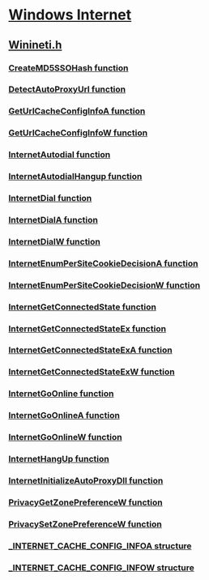 # [Windows Internet](../_wininet/index.md)
## [Winineti.h](index.md)
### [CreateMD5SSOHash function](../winineti/nf-winineti-createmd5ssohash.md)
### [DetectAutoProxyUrl function](../winineti/nf-winineti-detectautoproxyurl.md)
### [GetUrlCacheConfigInfoA function](../winineti/nf-winineti-geturlcacheconfiginfoa.md)
### [GetUrlCacheConfigInfoW function](../winineti/nf-winineti-geturlcacheconfiginfow.md)
### [InternetAutodial function](../winineti/nf-winineti-internetautodial.md)
### [InternetAutodialHangup function](../winineti/nf-winineti-internetautodialhangup.md)
### [InternetDial function](../winineti/nf-winineti-internetdial.md)
### [InternetDialA function](../winineti/nf-winineti-internetdiala.md)
### [InternetDialW function](../winineti/nf-winineti-internetdialw.md)
### [InternetEnumPerSiteCookieDecisionA function](../winineti/nf-winineti-internetenumpersitecookiedecisiona.md)
### [InternetEnumPerSiteCookieDecisionW function](../winineti/nf-winineti-internetenumpersitecookiedecisionw.md)
### [InternetGetConnectedState function](../winineti/nf-winineti-internetgetconnectedstate.md)
### [InternetGetConnectedStateEx function](../winineti/nf-winineti-internetgetconnectedstateex.md)
### [InternetGetConnectedStateExA function](../winineti/nf-winineti-internetgetconnectedstateexa.md)
### [InternetGetConnectedStateExW function](../winineti/nf-winineti-internetgetconnectedstateexw.md)
### [InternetGoOnline function](../winineti/nf-winineti-internetgoonline.md)
### [InternetGoOnlineA function](../winineti/nf-winineti-internetgoonlinea.md)
### [InternetGoOnlineW function](../winineti/nf-winineti-internetgoonlinew.md)
### [InternetHangUp function](../winineti/nf-winineti-internethangup.md)
### [InternetInitializeAutoProxyDll function](../winineti/nf-winineti-internetinitializeautoproxydll.md)
### [PrivacyGetZonePreferenceW function](../winineti/nf-winineti-privacygetzonepreferencew.md)
### [PrivacySetZonePreferenceW function](../winineti/nf-winineti-privacysetzonepreferencew.md)
### [_INTERNET_CACHE_CONFIG_INFOA structure](../winineti/ns-winineti-_internet_cache_config_infoa.md)
### [_INTERNET_CACHE_CONFIG_INFOW structure](../winineti/ns-winineti-_internet_cache_config_infow.md)
